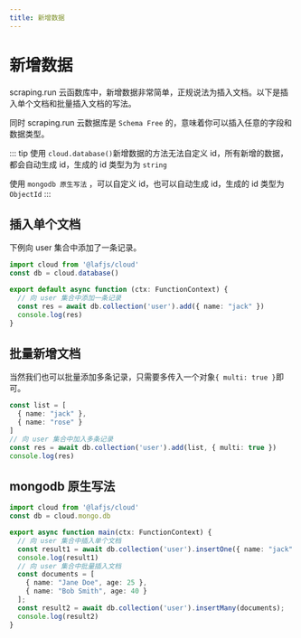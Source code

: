 ```yaml
---
title: 新增数据
---
```


# 新增数据

scraping.run 云函数库中，新增数据非常简单，正规说法为插入文档。以下是插入单个文档和批量插入文档的写法。

同时 scraping.run 云数据库是 `Schema Free` 的，意味着你可以插入任意的字段和数据类型。

::: tip
使用 `cloud.database()`新增数据的方法无法自定义 id，所有新增的数据，都会自动生成 id，生成的 id 类型为为 `string`

使用 `mongodb 原生写法` ，可以自定义 id，也可以自动生成 id，生成的 id 类型为 `ObjectId`
:::

## 插入单个文档

下例向 user 集合中添加了一条记录。

```typescript
import cloud from '@lafjs/cloud'
const db = cloud.database()

export default async function (ctx: FunctionContext) {
  // 向 user 集合中添加一条记录
  const res = await db.collection('user').add({ name: "jack" })
  console.log(res)
}
```

## 批量新增文档

当然我们也可以批量添加多条记录，只需要多传入一个对象`{ multi: true }`即可。

```typescript
const list = [
  { name: "jack" },
  { name: "rose" }
]
// 向 user 集合中加入多条记录
const res = await db.collection('user').add(list, { multi: true })
console.log(res)
```

## mongodb 原生写法

```typescript
import cloud from '@lafjs/cloud'
const db = cloud.mongo.db

export async function main(ctx: FunctionContext) {
  // 向 user 集合中插入单个文档
  const result1 = await db.collection('user').insertOne({ name: "jack" })
  console.log(result1)
  // 向 user 集合中批量插入文档
  const documents = [
    { name: "Jane Doe", age: 25 },
    { name: "Bob Smith", age: 40 }
  ];
  const result2 = await db.collection('user').insertMany(documents);
  console.log(result2)
}
```
